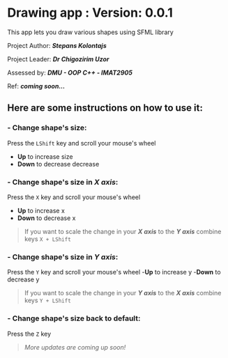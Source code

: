 # Drawing app  :  Version: 0.0.1
This app lets you draw various shapes using SFML library

Project Author: ***Stepans Kolontajs***

Project Leader: ***Dr Chigozirim Uzor***

Assessed by: ***DMU - OOP C++ - IMAT2905***

Ref: ***coming soon...***

## Here are some instructions on how to use it:

### - Change shape's size:
Press the ```LShift``` key and scroll your mouse's wheel
- **Up** to increase size
- **Down** to decrease decrease

  
### - Change shape's size in ***X axis***:
Press the ```X``` key and scroll your mouse's wheel
- **Up** to increase x
- **Down** to decrease x
>If you want to scale the change in your ***X axis*** to the ***Y axis*** combine keys ```X + LShift``` 

  
### - Change shape's size in ***Y axis***:
Press the ```Y``` key and scroll your mouse's wheel
-**Up** to increase y
-**Down** to decrease y
>If you want to scale the change in your ***Y axis*** to the ***X axis*** combine keys ```Y + LShift``` 
  
  
### - Change shape's size back to default:
Press the ```Z``` key

  
  
  
  >*More updates are coming up soon!*





